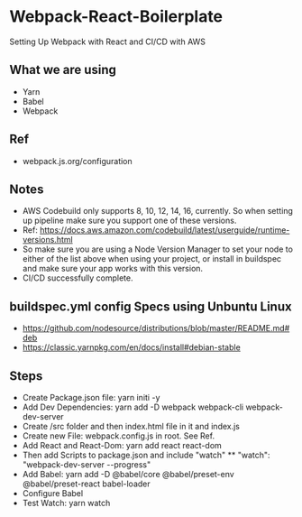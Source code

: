 # Webpack-React-Boilerplate

Setting Up Webpack with React and CI/CD with AWS

## What we are using

- Yarn
- Babel
- Webpack

## Ref

- webpack.js.org/configuration

## Notes

- AWS Codebuild only supports 8, 10, 12, 14, 16, currently. So when setting up pipeline make sure you support one of these versions.
- Ref: https://docs.aws.amazon.com/codebuild/latest/userguide/runtime-versions.html
- So make sure you are using a Node Version Manager to set your node to either of the list above when using your project, or install in buildspec and make sure your app works with this version.
- CI/CD successfully complete.

## buildspec.yml config Specs using Unbuntu Linux

- https://github.com/nodesource/distributions/blob/master/README.md#deb
- https://classic.yarnpkg.com/en/docs/install#debian-stable

## Steps

- Create Package.json file: yarn initi -y
- Add Dev Dependencies: yarn add -D webpack webpack-cli webpack-dev-server
- Create /src folder and then index.html file in it and index.js
- Create new File: webpack.config.js in root. See Ref.
- Add React and React-Dom: yarn add react react-dom
- Then add Scripts to package.json and include "watch"
  \*\* "watch": "webpack-dev-server --progress"
- Add Babel: yarn add -D @babel/core @babel/preset-env @babel/preset-react babel-loader
- Configure Babel
- Test Watch: yarn watch
